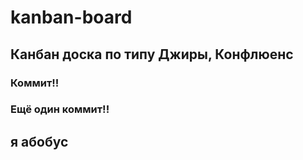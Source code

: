 # kanban-board
## Канбан доска по типу Джиры, Конфлюенс
### Коммит!!
### Ещё один коммит!!
## я абобус
